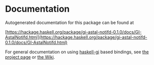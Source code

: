 # Documentation
Autogenerated documentation for this package can be found at

[https://hackage.haskell.org/package/gi-astal-notifd-0.1.0/docs/GI-AstalNotifd.html](https://hackage.haskell.org/package/gi-astal-notifd-0.1.0/docs/GI-AstalNotifd.html)

For general documentation on using [haskell-gi](https://github.com/haskell-gi/haskell-gi) based bindings, see [the project page](https://github.com/haskell-gi/haskell-gi) or [the Wiki](https://github.com/haskell-gi/haskell-gi/wiki).
